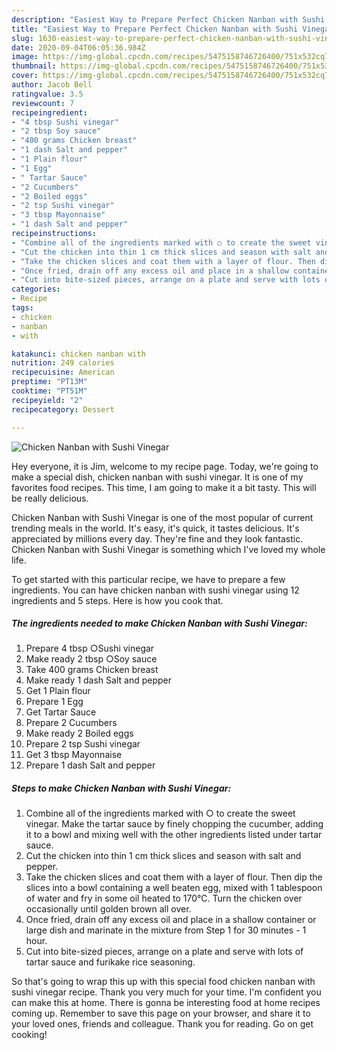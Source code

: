 ```yaml
---
description: "Easiest Way to Prepare Perfect Chicken Nanban with Sushi Vinegar"
title: "Easiest Way to Prepare Perfect Chicken Nanban with Sushi Vinegar"
slug: 1630-easiest-way-to-prepare-perfect-chicken-nanban-with-sushi-vinegar
date: 2020-09-04T06:05:36.984Z
image: https://img-global.cpcdn.com/recipes/5475158746726400/751x532cq70/chicken-nanban-with-sushi-vinegar-recipe-main-photo.jpg
thumbnail: https://img-global.cpcdn.com/recipes/5475158746726400/751x532cq70/chicken-nanban-with-sushi-vinegar-recipe-main-photo.jpg
cover: https://img-global.cpcdn.com/recipes/5475158746726400/751x532cq70/chicken-nanban-with-sushi-vinegar-recipe-main-photo.jpg
author: Jacob Bell
ratingvalue: 3.5
reviewcount: 7
recipeingredient:
- "4 tbsp Sushi vinegar"
- "2 tbsp Soy sauce"
- "400 grams Chicken breast"
- "1 dash Salt and pepper"
- "1 Plain flour"
- "1 Egg"
- " Tartar Sauce"
- "2 Cucumbers"
- "2 Boiled eggs"
- "2 tsp Sushi vinegar"
- "3 tbsp Mayonnaise"
- "1 dash Salt and pepper"
recipeinstructions:
- "Combine all of the ingredients marked with ○ to create the sweet vinegar.  Make the tartar sauce by finely chopping the cucumber, adding it to a bowl and mixing well with the other ingredients listed under tartar sauce."
- "Cut the chicken into thin 1 cm thick slices and season with salt and pepper."
- "Take the chicken slices and coat them with a layer of flour. Then dip the slices into a bowl containing a well beaten egg, mixed with 1 tablespoon of water and fry in some oil heated to 170℃. Turn the chicken over occasionally until golden brown all over."
- "Once fried, drain off any excess oil and place in a shallow container or large dish and marinate in the mixture from Step 1 for 30 minutes - 1 hour."
- "Cut into bite-sized pieces, arrange on a plate and serve with lots of tartar sauce and furikake rice seasoning."
categories:
- Recipe
tags:
- chicken
- nanban
- with

katakunci: chicken nanban with 
nutrition: 249 calories
recipecuisine: American
preptime: "PT13M"
cooktime: "PT51M"
recipeyield: "2"
recipecategory: Dessert

---
```



![Chicken Nanban with Sushi Vinegar](https://img-global.cpcdn.com/recipes/5475158746726400/751x532cq70/chicken-nanban-with-sushi-vinegar-recipe-main-photo.jpg)

Hey everyone, it is Jim, welcome to my recipe page. Today, we're going to make a special dish, chicken nanban with sushi vinegar. It is one of my favorites food recipes. This time, I am going to make it a bit tasty. This will be really delicious.

Chicken Nanban with Sushi Vinegar is one of the most popular of current trending meals in the world. It's easy, it's quick, it tastes delicious. It's appreciated by millions every day. They're fine and they look fantastic. Chicken Nanban with Sushi Vinegar is something which I've loved my whole life.




To get started with this particular recipe, we have to prepare a few ingredients. You can have chicken nanban with sushi vinegar using 12 ingredients and 5 steps. Here is how you cook that.

<!--inarticleads1-->

##### The ingredients needed to make Chicken Nanban with Sushi Vinegar:

1. Prepare 4 tbsp ○Sushi vinegar
1. Make ready 2 tbsp ○Soy sauce
1. Take 400 grams Chicken breast
1. Make ready 1 dash Salt and pepper
1. Get 1 Plain flour
1. Prepare 1 Egg
1. Get  Tartar Sauce
1. Prepare 2 Cucumbers
1. Make ready 2 Boiled eggs
1. Prepare 2 tsp Sushi vinegar
1. Get 3 tbsp Mayonnaise
1. Prepare 1 dash Salt and pepper




<!--inarticleads2-->

##### Steps to make Chicken Nanban with Sushi Vinegar:

1. Combine all of the ingredients marked with ○ to create the sweet vinegar.  Make the tartar sauce by finely chopping the cucumber, adding it to a bowl and mixing well with the other ingredients listed under tartar sauce.
1. Cut the chicken into thin 1 cm thick slices and season with salt and pepper.
1. Take the chicken slices and coat them with a layer of flour. Then dip the slices into a bowl containing a well beaten egg, mixed with 1 tablespoon of water and fry in some oil heated to 170℃. Turn the chicken over occasionally until golden brown all over.
1. Once fried, drain off any excess oil and place in a shallow container or large dish and marinate in the mixture from Step 1 for 30 minutes - 1 hour.
1. Cut into bite-sized pieces, arrange on a plate and serve with lots of tartar sauce and furikake rice seasoning.




So that's going to wrap this up with this special food chicken nanban with sushi vinegar recipe. Thank you very much for your time. I'm confident you can make this at home. There is gonna be interesting food at home recipes coming up. Remember to save this page on your browser, and share it to your loved ones, friends and colleague. Thank you for reading. Go on get cooking!
